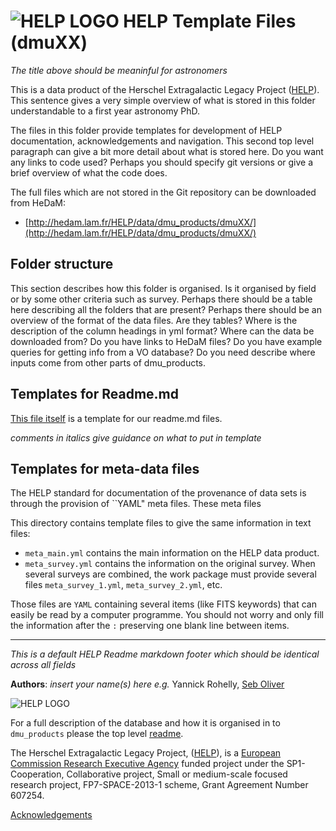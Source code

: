 

# ![HELP LOGO](https://avatars1.githubusercontent.com/u/7880370?s=75&v=4) HELP Template Files (dmuXX)

*The title above should be meaninful for astronomers*

This is a data product of the Herschel Extragalactic Legacy Project ([HELP](http://www.herschel.sussex.ac.uk)). This sentence gives a very simple overview of what is stored in this folder understandable to a first year astronomy PhD.

The files in this folder provide templates for development of HELP documentation, acknowledgements and navigation. This second top level paragraph can give a bit more detail about what is stored here. Do you want any links to code used? Perhaps you should specify git versions or give a brief overview of what the code does.

The full files which are not stored in the Git repository can be downloaded from HeDaM:

- [http://hedam.lam.fr/HELP/data/dmu_products/dmuXX/](http://hedam.lam.fr/HELP/data/dmu_products/dmuXX/)

## Folder structure
This section describes how this folder is organised. Is it organised by field or by some other criteria such as survey. Perhaps there should be a table here describing all the folders that are present? Perhaps there should be an overview of the format of the data files. Are they tables? Where is the description of the column headings in yml format? Where can the data be downloaded from? Do you have links to HeDaM files? Do you have example queries for getting info from a VO database? Do you need describe where inputs come from other parts of dmu_products. 

## Templates for Readme.md

[This file itself](https://github.com/H-E-L-P/dmu_products/tree/master/TEMPLATES/readme.md)
is a template for our readme.md files.

*comments in italics give guidance on what to put in template*


## Templates for meta-data files

The HELP standard for documentation of the provenance of data sets is
through the provision of ``YAML" meta files.  These meta files 

This directory contains template files to give the same information in text
files:

- `meta_main.yml` contains the main information on the HELP data product.
- `meta_survey.yml` contains the information on the original survey. When
  several surveys are combined, the work package must provide several files
  `meta_survey_1.yml`, `meta_survey_2.yml`, etc.

Those files are `YAML` containing several items (like FITS keywords) that can
easily be read by a computer programme. You should not worry and only fill the
information after the `:` preserving one blank line between items.


-------------------------------------------------------------------------------

*This is a default HELP Readme markdown footer which should be identical across all fields*

**Authors**: *insert your name(s) here e.g.*  Yannick Rohelly, [Seb Oliver](http://www.sussex.ac.uk/profiles/91548)

 ![HELP LOGO](https://avatars1.githubusercontent.com/u/7880370?s=75&v=4)
 
For a full description of the database and how it is organised in to `dmu_products` please the top level [readme](../readme.md).
 
The Herschel Extragalactic Legacy Project, ([HELP](http://herschel.sussex.ac.uk/)), is a [European Commission Research Executive Agency](https://ec.europa.eu/info/departments/research-executive-agency_en)
funded project under the SP1-Cooperation, Collaborative project, Small or medium-scale focused research project, FP7-SPACE-2013-1 scheme, Grant Agreement
Number 607254.

[Acknowledgements](http://herschel.sussex.ac.uk/acknowledgements)

